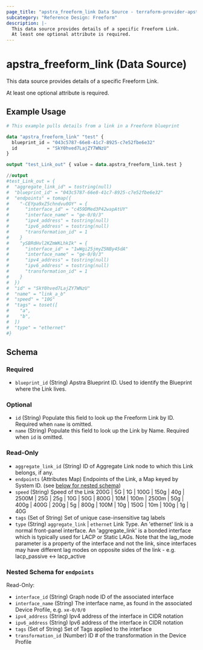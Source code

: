 ```yaml
---
page_title: "apstra_freeform_link Data Source - terraform-provider-apstra"
subcategory: "Reference Design: Freeform"
description: |-
  This data source provides details of a specific Freeform Link.
  At least one optional attribute is required.
---
```


# apstra_freeform_link (Data Source)

This data source provides details of a specific Freeform Link.

At least one optional attribute is required.


## Example Usage

```terraform
# This example pulls details from a link in a Freeform blueprint

data "apstra_freeform_link" "test" {
  blueprint_id = "043c5787-66e8-41c7-8925-c7e52fbe6e32"
  id           = "SkY0hved7LajZY7WNzU"
}

output "test_Link_out" { value = data.apstra_freeform_link.test }

//output
#test_Link_out = {
#  "aggregate_link_id" = tostring(null)
#  "blueprint_id" = "043c5787-66e8-41c7-8925-c7e52fbe6e32"
#  "endpoints" = tomap({
#    "-CEYpa9xZ5chndvu0OY" = {
#      "interface_id" = "c459DMed3P42wapAtUY"
#      "interface_name" = "ge-0/0/3"
#      "ipv4_address" = tostring(null)
#      "ipv6_address" = tostring(null)
#      "transformation_id" = 1
#    }
#    "ySBRdHvl2KZmWKLhkIk" = {
#      "interface_id" = "1wWgi25jmyZ5NBy45dA"
#      "interface_name" = "ge-0/0/3"
#      "ipv4_address" = tostring(null)
#      "ipv6_address" = tostring(null)
#      "transformation_id" = 1
#    }
#  })
#  "id" = "SkY0hved7LajZY7WNzU"
#  "name" = "link_a_b"
#  "speed" = "10G"
#  "tags" = toset([
#    "a",
#    "b",
#  ])
#  "type" = "ethernet"
#}
```

<!-- schema generated by tfplugindocs -->
## Schema

### Required

- `blueprint_id` (String) Apstra Blueprint ID. Used to identify the Blueprint where the Link lives.

### Optional

- `id` (String) Populate this field to look up the Freeform Link by ID. Required when `name` is omitted.
- `name` (String) Populate this field to look up the Link by Name. Required when `id` is omitted.

### Read-Only

- `aggregate_link_id` (String) ID of Aggregate Link node to which this Link belongs, if any.
- `endpoints` (Attributes Map) Endpoints of the  Link, a Map keyed by System ID. (see [below for nested schema](#nestedatt--endpoints))
- `speed` (String) Speed of the Link 200G | 5G | 1G | 100G | 150g | 40g | 2500M | 25G | 25g | 10G | 50G | 800G | 10M | 100m | 2500m | 50g | 400g | 400G | 200g | 5g | 800g | 100M | 10g | 150G | 10m | 100g | 1g | 40G
- `tags` (Set of String) Set of unique case-insensitive tag labels
- `type` (String) `aggregate_link` | `ethernet`
Link Type. An 'ethernet' link is a normal front-panel interface. An 'aggregate_link' is a bonded interface which is typically used for LACP or Static LAGs. Note that the lag_mode parameter is a property of the interface and not the link, since interfaces may have different lag modes on opposite sides of the link - e.g. lacp_passive <-> lacp_active

<a id="nestedatt--endpoints"></a>
### Nested Schema for `endpoints`

Read-Only:

- `interface_id` (String) Graph node ID of the associated interface
- `interface_name` (String) The interface name, as found in the associated Device Profile, e.g. `xe-0/0/0`
- `ipv4_address` (String) Ipv4 address of the interface in CIDR notation
- `ipv6_address` (String) Ipv6 address of the interface in CIDR notation
- `tags` (Set of String) Set of Tags applied to the interface
- `transformation_id` (Number) ID # of the transformation in the Device Profile
